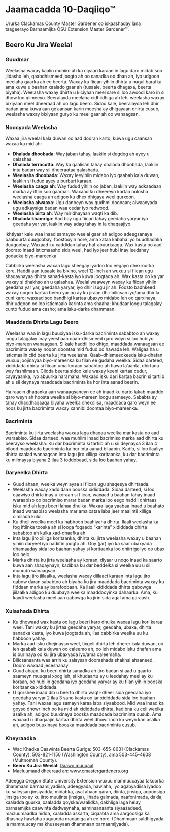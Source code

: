 # Jaamacadda 10-Daqiiqo™

Ururka Clackamas County Master Gardener oo iskaashaday lana taageerayo Barnaamijka OSU Extension Master Gardener™.

## Beero Ku Jira Weelal

### Guudmar
Weelasha waxay kaalin muhiim ah ka ciyaari karaan in lagu daro midab soo jiidasho leh, qaabdhismeed joogto ah oo sanadka oo dhan ah, iyo udgoon meelaha gaarka ah ee beerta. Waxay ku fiican yihiin dhirta u nugul barafka ama kuwa u baahan xaalado gaar ah (tusaale, beerta dhagaxa, beerta biyaha). Weelasha waxay dhirta u kiciyaan meel sare si loo awoodi karo in si dhow loo qiimeeyo. Beeralayda meelaha cidhiidhiga ah leh, weelasha waxay bixiyaan meel dheeraad ah oo lagu beero. Sidoo kale, beeralayda leh dhir badan ama kuwa aan go’aansan karin meesha ay dhigayaan dhirta cusub, weelasha waxay bixiyaan guryo ku meel gaar ah oo wanaagsan.

### Noocyada Weelasha
Waxaa jira weelal kala duwan oo aad dooran karto, kuwa ugu caansan waxaa ka mid ah:
- **Dhalada dhoobada**: Way jaban tahay, laakiin si degdeg ah ayey u qalashaa.
- **Dhalada terracotta**: Way ka qaalisan tahay dhalada dhoobada, laakiin inta badan way sii dheeraataa qalashada.
- **Weelasha dhoobada**: Waxay leeyihiin midabo iyo qaabab kala duwan, laakiin si fudud ayey u burburi karaan.
- **Weelasha caaga ah**: Way fudud yihiin oo jaban, laakiin way adkaadaan marka ay iftiin soo gaaraan. Waxaad ku dheereyn kartaa nolosha weelasha caaga ah adigoo ku dhex dhigaya weel qurxoon.
- **Weelasha alwaaxa**: Ugu danbeyn way qudhmi doonaan; alwaaxyada ugu adkaysiga badan waa cedar iyo redwood.
- **Weelasha birta ah**: Way miridhayaan waqti ka dib.
- **Dhalada khamriga**: Aad bay ugu fiican tahay geedaha yaryar iyo geedaha yar yar, laakiin way adag tahay in la dhaqaajiyo.

Ikhtiyaar kale waa inaad samayso weelal gaar ah adigoo adeegsanaya baabuurta duugoobay, foostooyin hore, ama xataa kabaha iyo buudhadhka duugoobay. Waxaad ku xaddidan tahay hal-abuurkaaga. Wax kasta oo aad doorato inaad isticmaasho sida weel, had iyo jeer hubi inay leedahay godadka biyo-mareenka.

Cabbirka weelasha waxaa lagu sheegay iyadoo loo eegayo dhexroorka kore. Haddii aan tusaale ka bixino, weel 12-inch ah wuxuu si fiican ugu shaqaynayaa dhirta sanad-kasta iyo kuwa joogtada ah. Wax kasta oo ka yar waxay si dhakhso ah u qalashaa. Weelal waaweyn waxay ku fiican yihiin geedaha yar yar, geedaha yaryar, iyo dhir isugu jir ah. Foosto badhkeed waxay noqon kartaa beero yar oo ay ku jiraan dhir bilicsan iyo/ama dhir la cuni karo; waxaad soo bandhigi kartaa ubaxyo midabo leh oo qarxinaya; dhir udgoon oo loo isticmaalo karinta ama shaaha; khudaar loogu talagalay cunto fudud ama casho; ama isku-darka dhammaan.

### Maaddada Dhirta Lagu Beero
Weelasha waa in lagu buuxiyaa isku-darka bacriminta sababtoo ah waxay loogu talagalay inay yeeshaan qaab-dhismeed qaro weyn si loo hubiyo biyo-mareen wanaagsan. Si kale haddii loo dhigo, maaddada wanaagsan ee bacriminta waxay noqon doontaa mid fudud oo hawada leh. Waligaa ha u isticmaalin ciid beerta ku jirta weelasha. Qaab-dhismeedkeeda isku-dhafan wuxuu joojinayaa biyo-mareenka ku filan ee gudaha weelka. Sidaa darteed, xididdada dhirta si fiican uma koraan sababtoo ah hawo la’aanta, dhirtana way fashilmaan. Ciidda beerta sidoo kale waxay keeni kartaa cudur, cayayaanka, iyo abuurka haramaha. Waxaad isku dari kartaa bacrin si tartiib ah u sii deynaya maaddada bacriminta ka hor inta aanad beerin.

Ha raacin dhaqanka aan wanaagsaneyn ee ah inaad ku darto lakab maaddo qaro weyn ah hoosta weelka si biyo-mareen loogu sameeyo. Sababta ay tahay dhaqdhaqaaqa biyaha weelka dhexdiisa, maaddada qaro weyn ee hoos ku jirta bacriminta waxay xannibi doontaa biyo-mareenka.

### Bacriminta
Bacriminta ku jirta weelasha waxaa laga dhaqaa weelka mar kasta oo aad waraabiso. Sidaa darteed, waa muhiim inaad bacrimiso marka aad dhirta ku beerayso weelasha. Ku dar bacriminta si tartiib ah u sii deynaysa 3 ilaa 4 bilood maaddada bacriminta ka hor inta aanad bilaabin. Kadib, si loo ilaaliyo dhirta xaalad wanaagsan inta lagu jiro xilliga koritaanka, ku dar bacriminta ku milmaysa biyaha 2 ilaa 3 toddobaad, sida loo baahan yahay.

### Daryeelka Dhirta
- Guud ahaan, weelka weyn ayaa si fiican ugu shaqeeya dhirtaada.
- Weelasha waxay xaddidaan booska xididdada. Sidaa darteed, si loo caawiyo dhirta inay u koraan si fiican, waxaad u baahan tahay inaad waraabiso oo bacrimiso marar badan marka loo eego haddii dhirtaas isku mid ah lagu beeri lahaa dhulka. Waxaa laga yaabaa inaad u baahato inaad waraabiso weelasha mar ama xataa laba jeer maalintii xilliga cimilada kulul.
- Ku dheji weelka meel ku habboon baahiyaha dhirta. Ilaali weelasha ka fog iftiinka tooska ah si looga fogaado “karinta” xididdada dhirta sababtoo ah kulka xad-dhaafka ah.
- Inta lagu jiro xilliga koritaanka, dhirta ku jirta weelasha waxay u baahan yihiin daryeel iyo nadiifin joogto ah. Goy (jar) iyo ka saar ubaxyada dhamaaday sida loo baahan yahay si koritaanka loo dhiirrigeliyo oo ubax loo helo.
- Marka dhirta ku jirta weelasha ay koraan, diyaar u noqo inaad ka saarto kuwa aan shaqaynayn, kadibna ku dar beddelka si weelka uu u sii muuqdo wanaagsan.
- Inta lagu jiro jiilaalka, weelasha waxay dillaaci karaan inta lagu jiro qabow daran sababtoo ah biyaha ku jira maaddada bacriminta waxay ku fiddaan marka ay barafoobaan. Ka ilaali xididdada dhirta qabowga jiilaalka adigoo ku duubaya weelka maaddooyinka dahaarka. Ama, ku kaydi weelasha meel aan qabowga ka jirin sida aqal ama garaash.

### Xulashada Dhirta
- Ku dhowaad wax kasta oo lagu beeri karo dhulka waxaa lagu kori karaa weel. Tani waxay ku jirtaa geedaha yaryar, geedaha, ubaxa, dhirta sanadka kasta, iyo kuwa joogtada ah, ilaa cabbirka weelka uu ku habboon yahay.
- Marka aad isku dhejinayso weel, tixgeli dhirta leh dherer kala duwan, oo leh qaabab kala duwan oo caleemo ah, oo leh midabo isku dhafan ama is burinaya oo ku jira ubaxyada iyo/ama caleemaha.
- Bilicsanaanta waa arrin ku salaysan doorashada shakhsi ahaaneed. Dooro waxaad jeceshahay.
- Guud ahaan, ku beeri dhirta sanadka ah tiro badan si aad u gaarto saameyn muuqaal xoog leh, si khudaartu ay u leedahay meel ay ku koraan, oo hubi in geedaha iyo geedaha yaryar ay ku filan yihiin booska koritaanka xididdada.
- U qorshee inaad dib u beerto dhirta waqti-dheer sida geedaha iyo geedaha yaryar 2 ilaa 3 sano kasta oo jar xididdada sida loo baahan yahay. Tani waxaa lagu samayn karaa laba siyaabood. Mid waa inaad ka goyso dhowr inch oo ka mid ah xididdada dhirta, kadibna ku celi weelka asalka ah, adigoo buuxinaya booska maaddada bacriminta cusub. Ama waxaad u dhaqaajin kartaa dhirta weel dhowr inch ka weyn kan asalka ah, adigoo buuxinaya booska maaddada bacriminta cusub.

### Kheyraadka
- Wac Khadka Caawinta Beerta Guriga: 503-655-8631 (Clackamas County), 503-821-1150 (Washington County), ama 503-445-4608 (Multnomah County).
- **Beero Ku Jira Weelal**: [Daawo muuqaal](https://www.youtube.com/watch?v=wHnYV-kgJ0c)
- Macluumaad dheeraad ah: www.cmastergardeners.org

Adeegga Oregon State University Extension wuxuu mamnuucayaa takoorka dhammaan barnaamijyadiisa, adeegyada, hawlaha, iyo agabyadiisa iyadoo ku saleysan jinsiyadda, midabka, asal ahaan qaran, diinta, jinsiga, aqoonsiga jinsiga (oo ay ku jirto muujinta jinsiga), jihada galmada, naafonimada, da’da, xaaladda guurka, xaaladda qoyska/waalidka, dakhliga laga helay barnaamijka caawinta dadweynaha, aaminsanaanta siyaasadeed, macluumaadka hidda, xaaladda askarta, ciqaabta ama aargoosiga ka dhashay hawlaha xuquuqda madaniga ah ee hore. (Dhammaan saldhigyada la mamnuucay ma khuseeyaan dhammaan barnaamijyada).